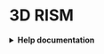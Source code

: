 # 3D RISM
<details>
<summary><b>Help documentation</b> </summary>

    usage: rism3d.py [-h] [--prm_in PRM_IN] [--coord_in COORD_IN] [--pdb_out PDB_OUT] [--water_model WATER_MODEL] [--dieps DIEPS] [--n N] pdb_in

positional arguments:
  pdb_in                Input pdb

optional arguments:
  -h, --help            show this help message and exit
  --prm_in PRM_IN       Input parameter file
  --coord_in COORD_IN   Input coordinate file
  --pdb_out PDB_OUT     Output pdb name
  --water_model WATER_MODEL
                        Water Model (cSPCE/cTIP3P)
  --dieps DIEPS         Dielectric Constant (default = 778.44)
  --n N                 Number of Cores (default = 1)
</details>
